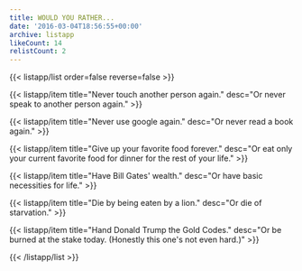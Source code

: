 ```yaml
---
title: WOULD YOU RATHER...
date: '2016-03-04T18:56:55+00:00'
archive: listapp
likeCount: 14
relistCount: 2
---
```


{{< listapp/list order=false reverse=false >}}

   {{< listapp/item title="Never touch another person again."
      desc="Or never speak to another person again." >}}

   {{< listapp/item title="Never use google again."
      desc="Or never read a book again." >}}

   {{< listapp/item title="Give up your favorite food forever."
      desc="Or eat only your current favorite food for dinner for the rest of your life." >}}

   {{< listapp/item title="Have Bill Gates' wealth."
      desc="Or have basic necessities for life." >}}

   {{< listapp/item title="Die by being eaten by a lion."
      desc="Or die of starvation." >}}

   {{< listapp/item title="Hand Donald Trump the Gold Codes."
      desc="Or be burned at the stake today. (Honestly this one's not even hard.)" >}}

{{< /listapp/list >}}
